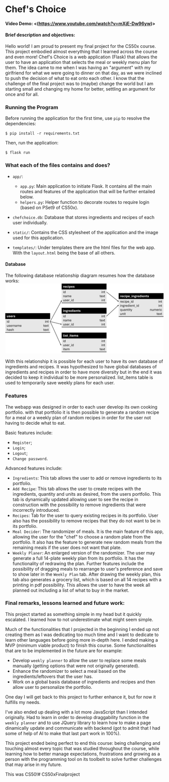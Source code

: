 # Chef's Choice
#### Video Demo:  <(https://www.youtube.com/watch?v=mXjE-Dw96yw)>


#### Brief description and objectives:
Hello world! I am proud to present my final project for the CS50x course. This project embodied almost everything that I learned across the course and even more!
Chef's Choice is a web application (Flask) that allows the user to have an application that selects the meal or weekly menu plan for them.
The idea came to me when I was having an "argument" with my girlfriend for what we were going to dinner on that day, as we were inclined to push the decision of what to eat onto each other.
I know that the challenge of the final project was to (maybe) change the world but I am starting small and changing my home for better, settling an argument for once and for all.


### Running the Program

Before running the application for the first time, use `pip` to resolve the dependencies:

```shell
$ pip install -r requirements.txt
```


Then, run the application:
```shell
$ flask run
```


### What each of the files contains and does?

- `app/`:  
  - `app.py`: Main application to initiate Flask. It contains all the main routes and features of the application that will be further entailed below.
  - `helpers.py`: Helper function to decorate routes to require login (based on PSet9 of CS50x). 

- `chefchoice.db`: Database that stores ingredients and recipes of each user individually.

- `static/`: Contains the CSS stylesheet of the application and the image used for this application.

- `templates/`: Under templates there are the html files for the web app. With the `layout.html` being the base of all others.

#### Database
The following database relationship diagram resumes how the database works:
![Database relationship diagram](static/Chefchoice.db.png)

With this relationship it is possible for each user to have its own database of ingredients and recipes. It was hypothesized to have global databases of ingredients and recipes in order to have more diversity but in the end it was decided to keep it individual to be more personalized.
list_items table is used to temporarily save weekly plans for each user.

### Features

The webapp was designed in order to each user develop its own cooking portfolio. with that portfolio it is then possible to generate a random recipe for a meal or a weekly plan of random recipes in order for the user not having to decide what to eat.

Basic features include:
- `Register`;
- `Login`;
- `Logout`;
- `Change password`.

Advanced features include:
- `Ingredients`: This tab allows the user to add or remove ingredients to its portfolio.
- `Add Recipe`: This tab allows the user to create recipes with the ingredients, quantity and units as desired, from the users portfolio. This tab is dynamically updated allowing user to see the recipe in construction with the possibility to remove ingredients that were incorrectly introduced.
- `Recipes`: Tab for the user to query existing recipes in its portfolio. User also has the possibility to remove recipes that they do not want to be in its portfolio.
- `Meal Decider`: The randomizer of meals. It is the main feature of this app, allowing the user for the "chef" to choose a random plate from the portfolio. It also has the feature to generate new random meals from the remaining meals if the user does not want that plate.
- `Weekly Planer`: An enlarged version of the randomizer. The user may generate a full 14-plate weekly plan from its portfolio. It has the functionality of redrawing the plan. Further features include the possibility of dragging meals to rearrange to user's preference and save to show later in the `Weekly Plan` tab. After drawing the weekly plan, this tab also generates a grocery list, which is based on all 14 recipes with a printing in pdf possibility. This allows the user to have the week all planned out including a list of what to buy in the market.

### Final remarks, lessons learned and future work:
This project started as something simple in my head but it quickly escalated. I learned how to not underestimate what might seem simple. 

Much of the functionalities that I projected in the beginning I ended up not creating them as I was dedicating too much time and I want to dedicate to learn other languages before going more in-depth here. I ended making a MVP (minimum viable product) to finish this course. Some functionalities that are to be implemented in the future are for example: 
- Develop `weekly planner` to allow the user to replace some meals manually (getting options that were not originally generated).
- Enhance the randomizer to select a meal based on the ingredients/leftovers that the user has.
- Work on a global basis database of ingredients and recipes and then allow user to personalize the portfolio.

One day I will get back to this project to further enhance it, but for now it fulfills my needs.

I've also ended up dealing with a lot more JavaScript than I intended originally. Had to learn in order to develop draggability function in the `weekly planner` and to use JQuery library to learn how to make a page dinamically update and communicate with backend (got to admit that I had some of help of AI to make that last part work in 100%).

This project ended being perfect to end this course: being challenging and touching almost every topic that was studied throughout the course, while learning how to better manage expectations, frustrations and growing as a person with the programming tool on its toolbelt to solve further challenges that may arise in my future.

This was CS50!# CS50xFinalproject
